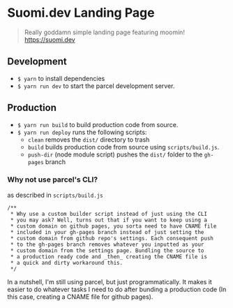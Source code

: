 # Suomi.dev Landing Page

> Really goddamn simple landing page featuring moomin! <https://suomi.dev>

## Development

- `$ yarn` to install dependencies
- `$ yarn run dev` to start the parcel development server.

## Production

- `$ yarn run build` to build production code from source.
- `$ yarn run deploy` runs the following scripts:
  - `clean` removes the `dist/` directory to trash
  - `build` builds production code from source using `scripts/build.js`.
  - `push-dir` (node module script) pushes the `dist/` folder to the `gh-pages` branch

### Why not use parcel's CLI?

as described in `scripts/build.js`

```
/**
 * Why use a custom builder script instead of just using the CLI
 * you may ask? Well, turns out that if you want to keep using a
 * custom domain on github pages, you sorta need to have CNAME file
 * included in your gh-pages branch instead of just setting the
 * custom domain from github repo's settings. Each consequent push
 * to the gh-pages branch removes whatever you inputted as your
 * custom domain from the settings page. Bundling the source to
 * a production ready code and _then_ creating the CNAME file is
 * a quick and dirty workaround this.
 */
```

In a nutshell, I'm still using parcel, but just programmatically. It makes it easier to do whatever tasks I need to do after bunding a production code (In this case, creating a CNAME file for github pages).
